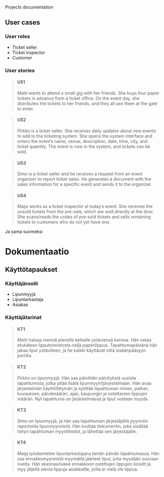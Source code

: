  Projects documentation

## User cases
### User roles
- Ticket seller
- Ticket inspector
- Customer

### User stories
>#### US1
>
> Matti wants to attend a small gig with her friends. She buys four paper tickets in advance from a ticket office. On the event day, she distributes the tickets to her friends, and they all use them at the gate to enter.

> #### US2
>
> Pirkko is a ticket seller. She receives daily updates about new events to add to the ticketing system. She opens the system interface and enters the event’s name, venue, description, date, time, city, and ticket quantity. The event is now in the system, and tickets can be sold.

> #### US3
>
> Simo is a ticket seller and he receives a request from an event organizer to report ticket sales. He generates a document with the sales information for a specific event and sends it to the organizer.


> #### US4
> 
> Maija works as a ticket inspector at today’s event. She receives the unsold tickets from the pre-sale, which are sold directly at the door. She scans/reads the codes of pre-sold tickets and sells remaining tickets to customers who do not yet have one. 







Ja sama suomeksi
# Dokumentaatio

## Käyttötapaukset
### Käyttäjäroolit
- Lipunmyyjä  
- Lipuntarkastaja  
- Asiakas  

### Käyttäjätarinat
>#### KT1
>Matti haluaa mennä pienelle keikalle ystäviensä kanssa. Hän ostaa etukäteen lipputoimistosta neljä paperilippua. Tapahtumapäivänä hän jakaa liput ystävilleen, ja he kaikki käyttävät niitä sisäänpääsyyn portilla.  

>#### KT2
>Pirkko on lipunmyyjä. Hän saa päivittäin päivityksiä uusista tapahtumista, jotka pitää lisätä lipunmyyntijärjestelmään. Hän avaa järjestelmän käyttöliittymän ja syöttää tapahtuman nimen, paikan, kuvauksen, päivämäärän, ajan, kaupungin ja ostettavien lippujen määrän. Nyt tapahtuma on järjestelmässä ja liput voidaan myydä.  

>#### KT3
>Simo on lipunmyyjä, ja hän saa tapahtuman järjestäjältä pyynnön raportoida lipunmyynnistä. Hän tuottaa dokumentin, joka sisältää tietyn tapahtuman myyntitiedot, ja lähettää sen järjestäjälle.  

>#### KT4
>Maija työskentelee lipuntarkastajana tämän päivän tapahtumassa. Hän saa ennakkomyynnistä myymättä jääneet liput, joita myydään suoraan ovelta. Hän skannaa/lukee ennakkoon ostettujen lippujen koodit ja myy jäljellä olevia lippuja asiakkaille, joilla ei vielä ole lippua.  